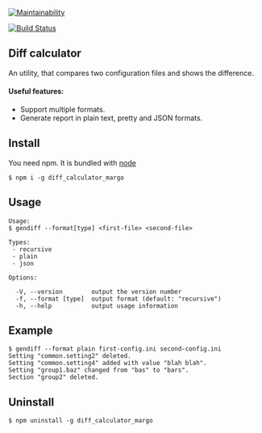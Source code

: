 [![Maintainability](https://api.codeclimate.com/v1/badges/5467a49bf3a8894a2590/maintainability)](https://codeclimate.com/github/NimfaMargo/gendiff_hexlet/maintainability)

[![Build Status](https://travis-ci.com/NimfaMargo/gendiff_hexlet.svg?branch=master)](https://travis-ci.com/NimfaMargo/gendiff_hexlet)

## Diff calculator
An utility, that compares two configuration files and shows the difference.

#### Useful features:
- Support multiple formats.
- Generate report in plain text, pretty and JSON formats.

## Install
You need npm. It is bundled with [node](https://nodejs.org/en/download/)

```
$ npm i -g diff_calculator_margo
```                               

## Usage
```
Usage:
$ gendiff --format[type] <first-file> <second-file>

Types:
 - recursive
 - plain
 - json

Options:

  -V, --version        output the version number
  -f, --format [type]  output format (default: "recursive")
  -h, --help           output usage information
```   

## Example
```   
$ gendiff --format plain first-config.ini second-config.ini
Setting "common.setting2" deleted.
Setting "common.setting4" added with value "blah blah".
Setting "group1.baz" changed from "bas" to "bars".
Section "group2" deleted.
```   

## Uninstall
```
$ npm uninstall -g diff_calculator_margo
```    
